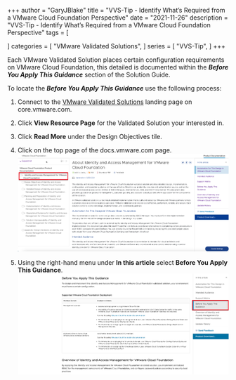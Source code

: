 +++
author = "GaryJBlake"
title = "VVS-Tip - Identify What’s Required from a VMware Cloud Foundation Perspective"
date = "2021-11-26"
description = "VVS-Tip - Identify What’s Required from a VMware Cloud Foundation Perspective"
tags = [

]
categories = [
    "VMware Validated Solutions",
]
series = [
    "VVS-Tip",
]
+++

Each VMware Validated Solution places certain configuration requirements on VMware Cloud Foundation, this detailed is documented within the ***Before You Apply This Guidance*** section of the Solution Guide. 

To locate the ***Before You Apply This Guidance*** use the following process:

1. Connect to the [VMware Validated Solutions](https://core.vmware.com/vmware-validated-solutions) landing page on core.vmware.com.

2. Click **View Resource Page** for the Validated Solution your interested in.

3. Click **Read More** under the Design Objectives tile.

4. Click on the top page of the docs.vmware.com page.
![](/images/vvs-tip-03-image01.png)

5. Using the right-hand menu under **In this article** select **Before You Apply This Guidance**.
![](/images/vvs-tip-05-image02.png)